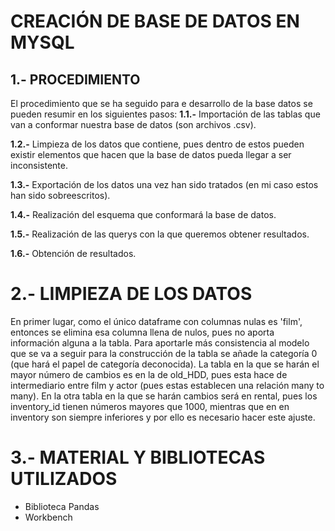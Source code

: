 # CREACIÓN DE BASE DE DATOS EN MYSQL

## 1.- PROCEDIMIENTO
El procedimiento que se ha seguido para e desarrollo de la base datos se pueden resumir en los siguientes pasos:
**1.1.-** Importación de las tablas que van a conformar nuestra base de datos (son archivos .csv).

**1.2.-** Limpieza de los datos que contiene, pues dentro de estos pueden existir elementos que hacen que la base de datos pueda llegar a ser inconsistente.

**1.3.-** Exportación de los datos una vez han sido tratados (en mi caso estos han sido sobreescritos).

**1.4.-** Realización del esquema que conformará la base de datos.

**1.5.-** Realización de las querys con la que queremos obtener resultados.

**1.6.-** Obtención de resultados.
	
# 2.- LIMPIEZA DE LOS DATOS
En primer lugar, como el único dataframe con columnas nulas es 'film', entonces se elimina esa columna llena de nulos, pues no aporta información alguna a la tabla.
Para aportarle más consistencia al modelo que se va a seguir para la construcción de la tabla se añade la categoría 0 (que hará el papel de categoría deconocida).
La tabla en la que se harán el mayor número de cambios es en la de old_HDD, pues esta hace de intermediario entre film y actor (pues estas establecen una relación many to many).
En la otra tabla en la que se harán cambios será en rental, pues los inventory_id tienen números mayores que 1000, mientras que en en inventory son siempre inferiores y por ello es necesario hacer este ajuste.
	
# 3.- MATERIAL Y BIBLIOTECAS UTILIZADOS
- Biblioteca Pandas
- Workbench 
